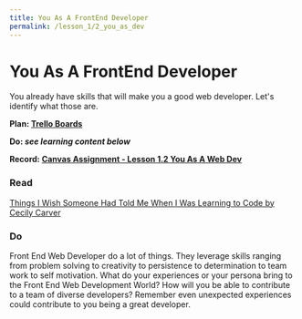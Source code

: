 ```yaml
---
title: You As A FrontEnd Developer
permalink: /lesson_1/2_you_as_dev
---
```


# You As A FrontEnd Developer

You already have skills that will make you a good web developer. Let's identify what those are.

**Plan: [Trello Boards](https://trello.com/cg_webdev_ss_2018)**

**Do: _see learning content below_**

**Record: [Canvas Assignment - Lesson 1.2 You As A Web Dev](https://learn.launchcode.org/courses/131/assignments/6719)**


### Read

[Things I Wish Someone Had Told Me When I Was Learning to Code by Cecily Carver](https://medium.freecodecamp.org/things-i-wish-someone-had-told-me-when-i-was-learning-how-to-code-565fc9dcb329)


### Do

Front End Web Developer do a lot of things. They leverage skills ranging from problem solving to creativity to persistence to determination to team work to self motivation. What do your experiences or your persona bring to the Front End Web Development World? How will you be able to contribute to a team of diverse developers? Remember even unexpected experiences could contribute to you being a great developer.
